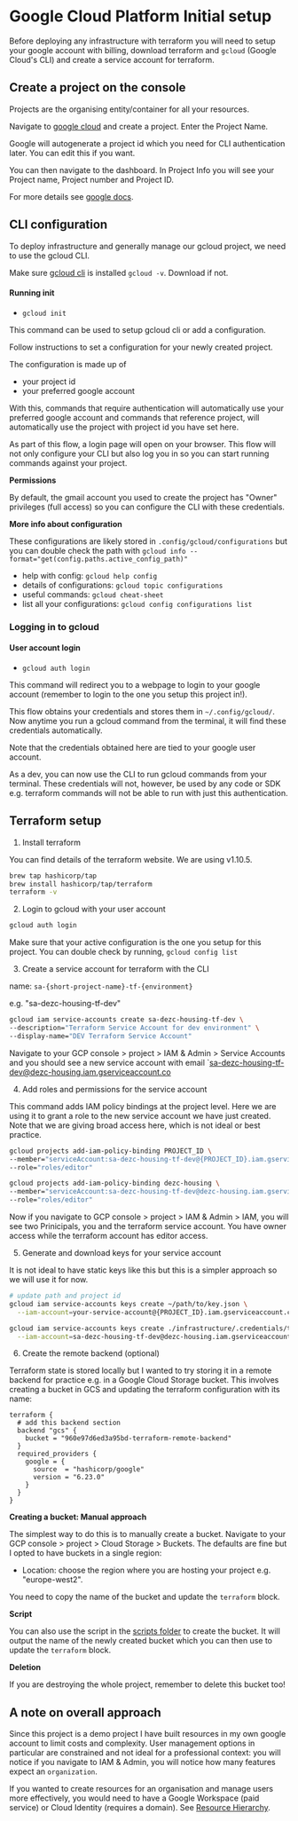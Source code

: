 # Google Cloud Platform Initial setup

Before deploying any infrastructure with terraform you will need to setup your google account with billing, download terraform and `gcloud` (Google Cloud's CLI) and create a service account for terraform.  

## Create a project on the console

Projects are the organising entity/container for all your resources. 

Navigate to [google cloud](https://console.cloud.google.com/) and create a project. Enter the Project Name.

Google will autogenerate a project id which you need for CLI authentication later. You can edit this if you want.

You can then navigate to the dashboard. In Project Info you will see your Project name, Project number and Project ID.

For more details see [google docs](https://cloud.google.com/docs/overview).


## CLI configuration

To deploy infrastructure and generally manage our gcloud project, we need to use the gcloud CLI.

Make sure [gcloud cli](https://cloud.google.com/sdk/docs/install) is installed `gcloud -v`. Download if not.

#### Running init

- `gcloud init`

This command can be used to setup gcloud cli or add a configuration.

Follow instructions to set a configuration for your newly created project. 

The configuration is made up of
- your project id
- your preferred google account

With this, commands that require authentication will automatically use your preferred google account and commands that reference project, will automatically use the project with project id you have set here.

As part of this flow, a login page will open on your browser. This flow will not only configure your CLI but also log you in so you can start running commands against your project.

**Permissions**

By default, the gmail account you used to create the project has "Owner" privileges (full access) so you can configure the CLI with these credentials.

**More info about configuration**

These configurations are likely stored in `.config/gcloud/configurations` but you can double check the path with `gcloud info --format="get(config.paths.active_config_path)"`

- help with config: `gcloud help config`
- details of configurations: `gcloud topic configurations`
- useful commands: `gcloud cheat-sheet`
- list all your configurations: `gcloud config configurations list`

### Logging in to gcloud

#### User account login

- `gcloud auth login`

This command will redirect you to a webpage to login to your google account (remember to login to the one you setup this project in!). 

This flow obtains your credentials and stores them in `~/.config/gcloud/`. Now anytime you run a gcloud command from the terminal, it will find these credentials automatically.

Note that the credentials obtained here are tied to your google user account.

As a dev, you can now use the CLI to run gcloud commands from your terminal. These credentials will not, however, be used by any code or SDK e.g. terraform commands will not be able to run with just this authentication.


## Terraform setup

1. Install terraform

You can find details of the terraform website. We are using v1.10.5.

```bash
brew tap hashicorp/tap
brew install hashicorp/tap/terraform
terraform -v
```

2. Login to gcloud with your user account

```bash
gcloud auth login
```

Make sure that your active configuration is the one you setup for this project. You can double check by running, `gcloud config list`

3. Create a service account for terraform with the CLI

name: `sa-{short-project-name}-tf-{environment}`

e.g. "sa-dezc-housing-tf-dev"

```bash
gcloud iam service-accounts create sa-dezc-housing-tf-dev \
--description="Terraform Service Account for dev environment" \
--display-name="DEV Terraform Service Account"
```

Navigate to your GCP console > project > IAM & Admin > Service Accounts and you should see a new service account with email `sa-dezc-housing-tf-dev@dezc-housing.iam.gserviceaccount.co

4. Add roles and permissions for the service account

This command adds IAM policy bindings at the project level. Here we are using it to grant a role to the new service account we have just created. Note that we are giving broad access here, which is not ideal or best practice.

```bash
gcloud projects add-iam-policy-binding PROJECT_ID \
--member="serviceAccount:sa-dezc-housing-tf-dev@{PROJECT_ID}.iam.gserviceaccount.com" \
--role="roles/editor"

gcloud projects add-iam-policy-binding dezc-housing \
--member="serviceAccount:sa-dezc-housing-tf-dev@dezc-housing.iam.gserviceaccount.com" \
--role="roles/editor"
```

Now if you navigate to GCP console > project > IAM & Admin > IAM, you will see two Prinicipals, you and the terraform service account. You have owner access while the terraform account has editor access.

5. Generate and download keys for your service account

It is not ideal to have static keys like this but this is a simpler approach so we will use it for now.

```bash
# update path and project id
gcloud iam service-accounts keys create ~/path/to/key.json \
  --iam-account=your-service-account@{PROJECT_ID}.iam.gserviceaccount.com

gcloud iam service-accounts keys create ./infrastructure/.credentials/tf-dev.json \
  --iam-account=sa-dezc-housing-tf-dev@dezc-housing.iam.gserviceaccount.com
```

6. Create the remote backend (optional)

Terraform state is stored locally but I wanted to try storing it in a remote backend for practice e.g. in a Google Cloud Storage bucket. This involves creating a bucket in GCS and updating the terraform configuration with its name:

```
terraform {
  # add this backend section
  backend "gcs" {
    bucket = "960e97d6ed3a95bd-terraform-remote-backend"  
  }
  required_providers {
    google = {
      source  = "hashicorp/google"
      version = "6.23.0"
    }
  }
}
```

**Creating a bucket: Manual approach**

The simplest way to do this is to manually create a bucket. Navigate to your GCP console > project > Cloud Storage > Buckets. The defaults are fine but I opted to have buckets in a single region:

- Location: choose the region where you are hosting your project e.g. "europe-west2".

You need to copy the name of the bucket and update the `terraform` block.

**Script**

You can also use the script in the [scripts folder](../scripts/) to create the bucket. It will output the name of the newly created bucket which you can then use to update the `terraform` block.


**Deletion**

If you are destroying the whole project, remember to delete this bucket too!

## A note on overall approach

Since this project is a demo project I have built resources in my own google account to limit costs and complexity. User management options in particular are constrained and not ideal for a professional context: you will notice  if you navigate to IAM & Admin, you will notice how many features expect an `organization`.

If you wanted to create resources for an organisation and manage users more effectively, you would need to have a Google Workspace (paid service) or Cloud Identity (requires a domain). See [Resource Hierarchy](https://cloud.google.com/resource-manager/docs/cloud-platform-resource-hierarchy#resource-hierarchy-detail).
